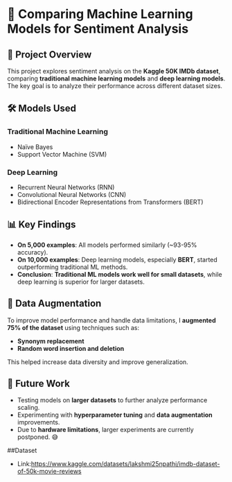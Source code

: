 # 📌 Comparing Machine Learning Models for Sentiment Analysis  

## 🎯 Project Overview  
This project explores sentiment analysis on the **Kaggle 50K IMDb dataset**, comparing **traditional machine learning models** and **deep learning models**. The key goal is to analyze their performance across different dataset sizes.  

## 🛠️ Models Used  
### Traditional Machine Learning  
- Naïve Bayes  
- Support Vector Machine (SVM)  

### Deep Learning  
- Recurrent Neural Networks (RNN)  
- Convolutional Neural Networks (CNN)  
- Bidirectional Encoder Representations from Transformers (BERT)  

## 📊 Key Findings  
- **On 5,000 examples**: All models performed similarly (~93-95% accuracy).  
- **On 10,000 examples**: Deep learning models, especially **BERT**, started outperforming traditional ML methods.  
- **Conclusion**: **Traditional ML models work well for small datasets**, while deep learning is superior for larger datasets.  

## 🔄 Data Augmentation  
To improve model performance and handle data limitations, I **augmented 75% of the dataset** using techniques such as:  
- **Synonym replacement**   
- **Random word insertion and deletion**  

This helped increase data diversity and improve generalization.  

## 🔮 Future Work  
- Testing models on **larger datasets** to further analyze performance scaling.  
- Experimenting with **hyperparameter tuning** and **data augmentation** improvements.  
- Due to **hardware limitations**, larger experiments are currently postponed. 😅  

##Dataset
- Link:https://www.kaggle.com/datasets/lakshmi25npathi/imdb-dataset-of-50k-movie-reviews
